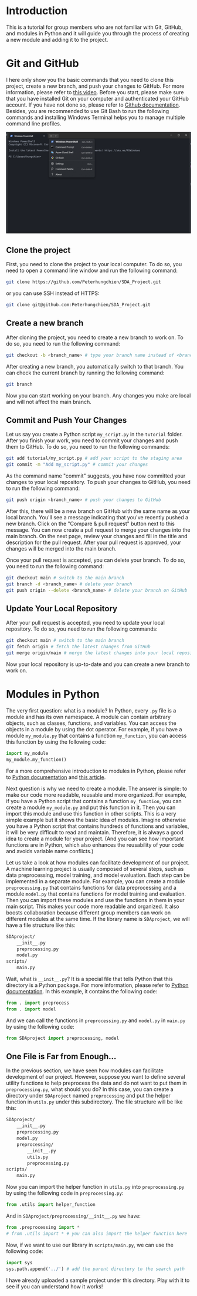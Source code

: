# Introduction
This is a tutorial for group members who are not familiar with Git, GitHub, and modules in Python and it will guide you through the process of creating a new module and adding it to the project.

# Git and GitHub
I here only show you the basic commands that you need to clone this project, create a new branch, and push your changes to GitHub. For more information, please refer to [this video](https://www.youtube.com/watch?v=RGOj5yH7evk). Before you start, please make sure that you have installed Git on your computer and authenticated your GitHub account. If you have not done so, please refer to [Github documentation](https://docs.github.com/en/get-started/quickstart/set-up-git). Besides, you are recommended to use Git Bash to run the following commands and installing Windows Terminal helps you to manage multiple command line profiles.

![Run Git Bash from Windows Terminal](windows_terminal.png)

## Clone the project
First, you need to clone the project to your local computer. To do so, you need to open a command line window and run the following command:

```bash
git clone https://github.com/Peterhungchien/SDA_Project.git
```
or you can use SSH instead of HTTPS:

```bash
git clone git@github.com:Peterhungchien/SDA_Project.git
```

## Create a new branch
After cloning the project, you need to create a new branch to work on. To do so, you need to run the following command:

```bash
git checkout -b <branch_name> # type your branch name instead of <branch_name>
```

After creating a new branch, you automatically switch to that branch. You can check the current branch by running the following command:

```bash
git branch
```

Now you can start working on your branch. Any changes you make are local and will not affect the main branch.

## Commit and Push Your Changes
Let us say you create a Python script `my_script.py` in the `tutorial` folder. After you finish your work, you need to commit your changes and push them to GitHub. To do so, you need to run the following commands:

```bash
git add tutorial/my_script.py # add your script to the staging area
git commit -m "Add my_script.py" # commit your changes
```

As the command name "commit" suggests, you have now committed your changes to your local repository. To push your changes to GitHub, you need to run the following command:

```bash
git push origin <branch_name> # push your changes to GitHub
```

After this, there will be a new branch on GitHub with the same name as your local branch. You'll see a message indicating that you've recently pushed a new branch. Click on the "Compare & pull request" button next to this message. You can now create a pull request to merge your changes into the main branch. On the next page, review your changes and fill in the title and description for the pull request. After your pull request is approved, your changes will be merged into the main branch.

Once your pull request is accepted, you can delete your branch. To do so, you need to run the following command:

```bash
git checkout main # switch to the main branch
git branch -d <branch_name> # delete your branch
git push origin --delete <branch_name> # delete your branch on GitHub
```

## Update Your Local Repository
After your pull request is accepted, you need to update your local repository. To do so, you need to run the following commands:

```bash
git checkout main # switch to the main branch
git fetch origin # fetch the latest changes from GitHub
git merge origin/main # merge the latest changes into your local repository
```

Now your local repository is up-to-date and you can create a new branch to work on.

# Modules in Python
The very first question: what is a module? In Python, every `.py` file is a module and has its own namespace. A module can contain arbitrary objects, such as classes, functions, and variables. You can access the objects in a module by using the dot operator. For example, if you have a module `my_module.py` that contains a function `my_function`, you can access this function by using the following code:

```python
import my_module
my_module.my_function()
```

For a more comprehensive introduction to modules in Python, please refer to [Python documentation](https://docs.python.org/3/tutorial/modules.html) and [this article](https://realpython.com/python-modules-packages/).

Next question is why we need to create a module. The answer is simple: to make our code more readable, reusable and more organized. For example, if you have a Python script that contains a function `my_function`, you can create a module `my_module.py` and put this function in it. Then you can import this module and use this function in other scripts. This is a very simple example but it shows the basic idea of modules. Imagine otherwise you have a Python script that contains hundreds of functions and variables, it will be very difficult to read and maintain. Therefore, it is always a good idea to create a module for your project. (And you can see how important functions are in Python, which also enhances the reusability of your code and avoids variable name conflicts.)

Let us take a look at how modules can facilitate development of our project. A machine learning project is usually composed of several steps, such as data preprocessing, model training, and model evaluation. Each step can be implemented in a separate module. For example, you can create a module `preprocessing.py` that contains functions for data preprocessing and a module `model.py` that contains functions for model training and evaluation. Then you can import these modules and use the functions in them in your main script. This makes your code more readable and organized. It also boosts collaboration because different group members can work on different modules at the same time. If the library name is `SDAproject`, we will have a file structure like this:

```bash
SDAproject/
    __init__.py
    preprocessing.py
    model.py
scripts/
    main.py
```

Wait, what is `__init__.py`? It is a special file that tells Python that this directory is a Python package. For more information, please refer to [Python documentation](https://docs.python.org/3/tutorial/modules.html#packages). In this example, it contains the following code:

```python
from . import preprocess
from . import model
```

And we can call the functions in `preprocessing.py` and `model.py` in `main.py` by using the following code:

```python
from SDAproject import preprocessing, model
```

## One File is Far from Enough...
In the previous section, we have seen how modules can facilitate development of our project. However, suppose you want to define several utility functions to help preprocess the data and do not want to put them in `preprocessing.py`, what should you do? In this case, you can create a directory under `SDAproject` named `preprocessing` and put the helper function in `utils.py` under this subdirectory. 
The file structure will be like this:

```bash
SDAproject/
    __init__.py
    preprocessing.py
    model.py
    preprocessing/
        __init__.py
        utils.py
        preprocessing.py
scripts/
    main.py
```

Now you can import the helper function in `utils.py` into `preprocessing.py` by using the following code in `preprocessing.py`:

```python
from .utils import helper_function
```

And in `SDAproject/preprocessing/__init__.py` we have:

```python
from .preprocessing import *
# from .utils import * # you can also import the helper function here
```

Now, if we want to use our library in `scripts/main.py`, we can use the following code:

```python
import sys
sys.path.append('../') # add the parent directory to the search path
```

I have already uploaded a sample project under this directory. Play with it to see if you can understand how it works!